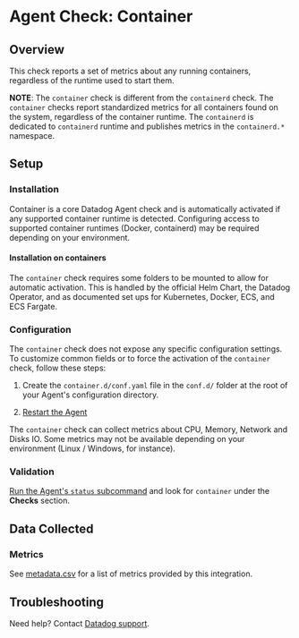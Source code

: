 # Agent Check: Container

## Overview

This check reports a set of metrics about any running containers, regardless of the runtime used to start them.

**NOTE**: The `container` check is different from the `containerd` check. The `container` checks report standardized metrics for all containers found on the system, regardless of the container runtime.
The `containerd` is dedicated to `containerd` runtime and publishes metrics in the `containerd.*` namespace.

## Setup

### Installation

Container is a core Datadog Agent check and is automatically activated if any supported container runtime is detected.
Configuring access to supported container runtimes (Docker, containerd) may be required depending on your environment.

#### Installation on containers

The `container` check requires some folders to be mounted to allow for automatic activation. This is handled by the official Helm Chart, the Datadog Operator, and as documented set ups for Kubernetes, Docker, ECS, and ECS Fargate.

### Configuration

The `container` check does not expose any specific configuration settings. To customize common fields or to force the activation of the `container` check, follow these steps:

1. Create the `container.d/conf.yaml` file in the `conf.d/` folder at the root of your Agent's configuration directory.

2. [Restart the Agent][2]

The `container` check can collect metrics about CPU, Memory, Network and Disks IO.
Some metrics may not be available depending on your environment (Linux / Windows, for instance).

### Validation

[Run the Agent's `status` subcommand][2] and look for `container` under the **Checks** section.

## Data Collected

### Metrics

See [metadata.csv][3] for a list of metrics provided by this integration.

## Troubleshooting

Need help? Contact [Datadog support][1].

[1]: https://docs.khulnasoft.com/help/
[2]: https://docs.khulnasoft.com/agent/guide/agent-commands/#start-stop-and-restart-the-agent
[3]: https://github.com/KhulnaSoft/integrations-core/blob/master/container/metadata.csv
